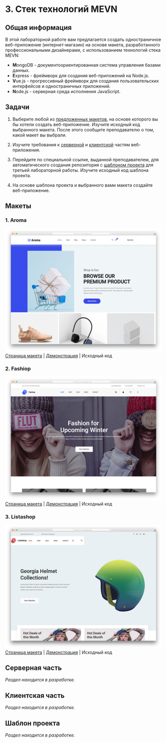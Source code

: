 # 3. Стек технологий MEVN

## Общая информация

В этой лабораторной работе вам предлагается создать одностраничное
веб-приложение (интернет-магазин) на основе макета, разработанного 
профессиональными дизайнерами, с использованием технологий стека MEVN:

- **M**ongoDB - документоориентированная система управления базами данных.
- **E**xpress - фреймворк для создания веб-приложений на Node.js.
- **V**ue.js - прогрессивный фреймворк для создания пользовательских 
интерфейсов и одностраничных приложений.
- **N**ode.js - серверная среда исполнения JavaScript.

## Задачи

1. Выберите любой из [предложенных макетов](#макеты), на основе которого вы 
бы хотели создать веб-приложение. Изучите исходный код выбранного макета.
После этого сообщите преподавателю о том, какой макет вы выбрали.

2. Изучите требования к [серверной](#серверная-часть) и
[клиентской](#кnиентская-часть) частям веб-приложения.

3. Перейдите по специальной ссылке, выданной преподавателем, для 
автоматического создания репозитория с [шаблоном проекта](#шабnон-проекта) 
для третьей лабораторной работы. Изучите исходный код шаблона проекта.

4. На основе шаблона проекта и выбранного вами макета создайте веб-приложение.

## Макеты

### 1. Aroma

![Внешний вид](./assets/Aroma.jpg)
[Страница макета](https://colorlib.com/wp/template/aroma) |
[Демонстрация](https://colorlib.com/preview/theme/aroma) |
<a :href="$withBase('/assets/labs/03/Aroma.zip')" download>Исходный код</a>

### 2. Fashiop

![Внешний вид](./assets/Fashiop.jpg)
[Страница макета](https://colorlib.com/wp/template/fashiop) |
[Демонстрация](https://colorlib.com/preview/theme/fashiop) |
<a :href="$withBase('/assets/labs/03/Fashiop.zip')" download>Исходный код</a>

### 3. Listashop

![Внешний вид](./assets/Listashop.jpg)
[Страница макета](https://colorlib.com/wp/template/listashop) |
[Демонстрация](https://colorlib.com/preview/theme/listashop) |
<a :href="$withBase('/assets/labs/03/Fashiop.zip')" download>Исходный код</a>

## Серверная часть

_Раздел находится в разработке._

## Клиентская часть

_Раздел находится в разработке._

## Шаблон проекта

_Раздел находится в разработке._

<disqus-comments
  page-uuid="d1f8203c-bafd-4e17-a9b8-be32d1c53373"
  page-title="3. Стек технологий MEVN | Лабораторные работы"/>